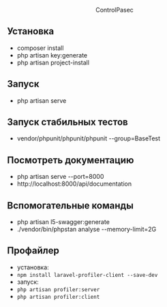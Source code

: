 <p align="center">
    ControlPasec
</p>

## Установка

- composer install
- php artisan key:generate
- php artisan project-install

## Запуск
- php artisan serve

## Запуск стабильных тестов
- vendor/phpunit/phpunit/phpunit --group=BaseTest

## Посмотреть документацию
- php artisan serve --port=8000
- http://localhost:8000/api/documentation

## Вспомогательные команды
- php artisan l5-swagger:generate
- ./vendor/bin/phpstan analyse --memory-limit=2G

## Профайлер
- установка:
- `npm install laravel-profiler-client --save-dev`
- запуск:
- `php artisan profiler:server`
- `php artisan profiler:client`
